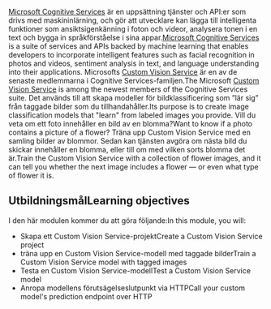 <span data-ttu-id="26c4a-101">[Microsoft Cognitive Services](https://azure.microsoft.com/services/cognitive-services/ "Microsoft Cognitive Services") är en uppsättning tjänster och API:er som drivs med maskininlärning, och gör att utvecklare kan lägga till intelligenta funktioner som ansiktsigenkänning i foton och videor, analysera tonen i en text och bygga in språkförståelse i sina appar.</span><span class="sxs-lookup"><span data-stu-id="26c4a-101">[Microsoft Cognitive Services](https://azure.microsoft.com/services/cognitive-services/ "Microsoft Cognitive Services") is a suite of services and APIs backed by machine learning that enables developers to incorporate intelligent features such as facial recognition in photos and videos, sentiment analysis in text, and language understanding into their applications.</span></span> <span data-ttu-id="26c4a-102">Microsofts [Custom Vision Service](https://azure.microsoft.com/services/cognitive-services/custom-vision-service/) är en av de senaste medlemmarna i Cognitive Services-familjen.</span><span class="sxs-lookup"><span data-stu-id="26c4a-102">The Microsoft [Custom Vision Service](https://azure.microsoft.com/services/cognitive-services/custom-vision-service/) is among the newest members of the Cognitive Services suite.</span></span> <span data-ttu-id="26c4a-103">Det används till att skapa modeller för bildklassificering som ”lär sig” från taggade bilder som du tillhandahåller.</span><span class="sxs-lookup"><span data-stu-id="26c4a-103">Its purpose is to create image classification models that "learn" from labeled images you provide.</span></span> <span data-ttu-id="26c4a-104">Vill du veta om ett foto innehåller en bild av en blomma?</span><span class="sxs-lookup"><span data-stu-id="26c4a-104">Want to know if a photo contains a picture of a flower?</span></span> <span data-ttu-id="26c4a-105">Träna upp Custom Vision Service med en samling bilder av blommor. Sedan kan tjänsten avgöra om nästa bild du skickar innehåller en blomma, eller till om med vilken sorts blomma det är.</span><span class="sxs-lookup"><span data-stu-id="26c4a-105">Train the Custom Vision Service with a collection of flower images, and it can tell you whether the next image includes a flower — or even what type of flower it is.</span></span>

## <a name="learning-objectives"></a><span data-ttu-id="26c4a-106">Utbildningsmål</span><span class="sxs-lookup"><span data-stu-id="26c4a-106">Learning objectives</span></span>

<span data-ttu-id="26c4a-107">I den här modulen kommer du att göra följande:</span><span class="sxs-lookup"><span data-stu-id="26c4a-107">In this module, you will:</span></span>

- <span data-ttu-id="26c4a-108">Skapa ett Custom Vision Service-projekt</span><span class="sxs-lookup"><span data-stu-id="26c4a-108">Create a Custom Vision Service project</span></span>
- <span data-ttu-id="26c4a-109">träna upp en Custom Vision Service-modell med taggade bilder</span><span class="sxs-lookup"><span data-stu-id="26c4a-109">Train a Custom Vision Service model with tagged images</span></span>
- <span data-ttu-id="26c4a-110">Testa en Custom Vision Service-modell</span><span class="sxs-lookup"><span data-stu-id="26c4a-110">Test a Custom Vision Service model</span></span>
- <span data-ttu-id="26c4a-111">Anropa modellens förutsägelseslutpunkt via HTTP</span><span class="sxs-lookup"><span data-stu-id="26c4a-111">Call your custom model's prediction endpoint over HTTP</span></span> 